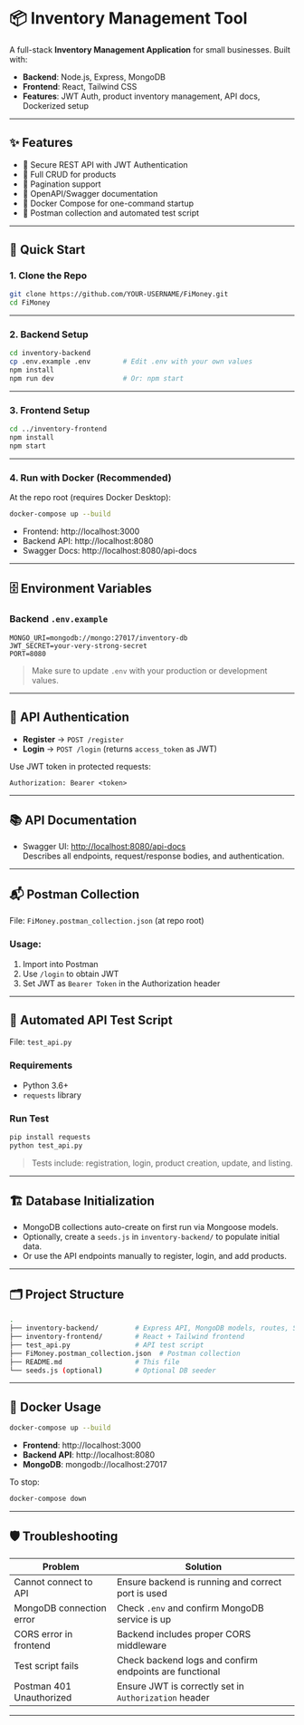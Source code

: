 # 📦 Inventory Management Tool

A full-stack **Inventory Management Application** for small businesses. Built with:

- **Backend**: Node.js, Express, MongoDB
- **Frontend**: React, Tailwind CSS
- **Features**: JWT Auth, product inventory management, API docs, Dockerized setup

---

## ✨ Features

- 🔐 Secure REST API with JWT Authentication  
- 🧾 Full CRUD for products  
- 📄 Pagination support  
- 📘 OpenAPI/Swagger documentation  
- 🐳 Docker Compose for one-command startup  
- 🧪 Postman collection and automated test script  

---

## 🚀 Quick Start

### 1. Clone the Repo

```bash
git clone https://github.com/YOUR-USERNAME/FiMoney.git
cd FiMoney
```

---

### 2. Backend Setup

```bash
cd inventory-backend
cp .env.example .env        # Edit .env with your own values
npm install
npm run dev                 # Or: npm start
```

---

### 3. Frontend Setup

```bash
cd ../inventory-frontend
npm install
npm start
```

---

### 4. Run with Docker (Recommended)

At the repo root (requires Docker Desktop):

```bash
docker-compose up --build
```

- Frontend: http://localhost:3000  
- Backend API: http://localhost:8080  
- Swagger Docs: http://localhost:8080/api-docs  

---

## 🗄️ Environment Variables

### Backend `.env.example`

```env
MONGO_URI=mongodb://mongo:27017/inventory-db
JWT_SECRET=your-very-strong-secret
PORT=8080
```

> Make sure to update `.env` with your production or development values.

---

## 🔑 API Authentication

- **Register** → `POST /register`
- **Login** → `POST /login` (returns `access_token` as JWT)

Use JWT token in protected requests:

```
Authorization: Bearer <token>
```

---

## 📚 API Documentation

- Swagger UI: [http://localhost:8080/api-docs](http://localhost:8080/api-docs)  
  Describes all endpoints, request/response bodies, and authentication.

---

## 📬 Postman Collection

File: `FiMoney.postman_collection.json` (at repo root)

### Usage:

1. Import into Postman  
2. Use `/login` to obtain JWT  
3. Set JWT as `Bearer Token` in the Authorization header  

---

## 🧪 Automated API Test Script

File: `test_api.py`

### Requirements

- Python 3.6+
- `requests` library

### Run Test

```bash
pip install requests
python test_api.py
```

> Tests include: registration, login, product creation, update, and listing.

---

## 🏗️ Database Initialization

- MongoDB collections auto-create on first run via Mongoose models.
- Optionally, create a `seeds.js` in `inventory-backend/` to populate initial data.
- Or use the API endpoints manually to register, login, and add products.

---

## 🗂️ Project Structure

```bash
.
├── inventory-backend/         # Express API, MongoDB models, routes, Swagger
├── inventory-frontend/        # React + Tailwind frontend
├── test_api.py                # API test script
├── FiMoney.postman_collection.json  # Postman collection
├── README.md                  # This file
└── seeds.js (optional)        # Optional DB seeder
```

---

## 🐳 Docker Usage

```bash
docker-compose up --build
```

- **Frontend**: http://localhost:3000  
- **Backend API**: http://localhost:8080  
- **MongoDB**: mongodb://localhost:27017  

To stop:

```bash
docker-compose down
```

---

## 🛡️ Troubleshooting

| Problem                  | Solution                                                  |
|--------------------------|-----------------------------------------------------------|
| Cannot connect to API    | Ensure backend is running and correct port is used        |
| MongoDB connection error | Check `.env` and confirm MongoDB service is up            |
| CORS error in frontend   | Backend includes proper CORS middleware                   |
| Test script fails        | Check backend logs and confirm endpoints are functional   |
| Postman 401 Unauthorized | Ensure JWT is correctly set in `Authorization` header     |

---
